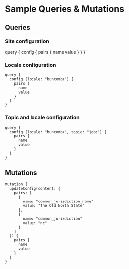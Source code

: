 # Sample Queries & Mutations

## Queries

### Site configuration
query {
  config {
    pairs {
      name
      value
    }
  }
}

### Locale configuration
````
query {
  config (locale: "buncombe") {
    pairs {
      name
      value
    }
  }
}
````

### Topic and locale configuration
````
query {
  config (locale: "buncombe", topic: "jobs") {
    pairs {
      name
      value
    }
  }
}
````

## Mutations

````
mutation {
  updateConfig(content: {
    pairs: [
      {
        name: "common_jurisdiction_name"
        value: "The Old North State"
      },
      {
        name: "common_jurisdiction"
        value: "nc"
      }
    ]
  }) {
    pairs {
      name
      value
    }
  }
}

````




